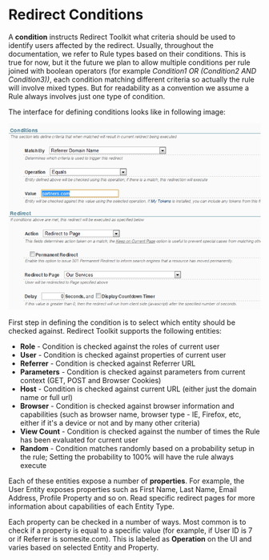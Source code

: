 # Redirect Conditions

A **condition** instructs Redirect Toolkit what criteria should be used to identify users affected by the redirect. Usually, throughout the documentation, we refer to Rule types based on their conditions. This is true for now, but it the future we plan to allow multiple conditions per rule joined with boolean operators (for example *Condition1 OR (Condition2 AND Condition3))*, each condition matching different criteria so actually the rule will involve mixed types. But for readability as a convention we assume a Rule always involves just one type of condition.

The interface for defining conditions looks like in following image:

<div style="text-align:center">

![](../assets/redirect-toolkit-condition-redirect.png)

</div>

First step in defining the condition is to select which entity should be checked against. Redirect Toolkit supports the following entities:

* **Role** - Condition is checked against the roles of current user
* **User** - Condition is checked against properties of current user
* **Referrer** - Condition is checked against Referrer URL
* **Parameters** - Condition is checked against parameters from current context (GET, POST and Browser Cookies)
* **Host** - Condition is checked against current URL (either just the domain name or full url)
* **Browser** - Condition is checked against browser information and capabilities (such as browser name, browser type - IE, Firefox, etc, either if it's a device or not and by many other criteria)
* **View Count** - Condition is checked against the number of times the Rule has been evaluated for current user
* **Random** - Condition matches randomly based on a probability setup in the rule; Setting the probability to 100% will have the rule always execute

Each of these entities expose a number of **properties**. For example, the User Entity exposes properties such as First Name, Last Name, Email Address, Profile Property and so on. Read specific redirect pages for more information about capabilities of each Entity Type.

Each property can be checked in a number of ways. Most common is to check if a property is equal to a specific value (for example, if User ID is 7 or if Referrer is somesite.com). This is labeled as **Operation** on the UI and varies based on selected Entity and Property.